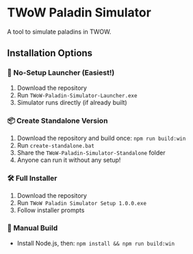 # TWoW Paladin Simulator

A tool to simulate paladins in TWOW.

## Installation Options

### 🚀 No-Setup Launcher (Easiest!)
1. Download the repository
2. Run `TWoW-Paladin-Simulator-Launcher.exe`
3. Simulator runs directly (if already built)

### 📦 Create Standalone Version
1. Download the repository and build once: `npm run build:win`
2. Run `create-standalone.bat`
3. Share the `TWoW-Paladin-Simulator-Standalone` folder
4. Anyone can run it without any setup!

### 🛠️ Full Installer
1. Download the repository
2. Run `TWoW Paladin Simulator Setup 1.0.0.exe`
3. Follow installer prompts

### 🔧 Manual Build
- Install Node.js, then: `npm install && npm run build:win` 